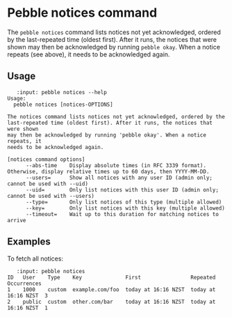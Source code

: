 # Pebble notices command

The `pebble notices` command lists notices not yet acknowledged, ordered by the last-repeated time (oldest first). After it runs, the notices that were shown may then be acknowledged by running `pebble okay`. When a notice repeats (see above), it needs to be acknowledged again.

## Usage

```{terminal}
   :input: pebble notices --help
Usage:
  pebble notices [notices-OPTIONS]

The notices command lists notices not yet acknowledged, ordered by the
last-repeated time (oldest first). After it runs, the notices that were shown
may then be acknowledged by running 'pebble okay'. When a notice repeats, it
needs to be acknowledged again.

[notices command options]
      --abs-time    Display absolute times (in RFC 3339 format). Otherwise, display relative times up to 60 days, then YYYY-MM-DD.
      --users=      Show all notices with any user ID (admin only; cannot be used with --uid)
      --uid=        Only list notices with this user ID (admin only; cannot be used with --users)
      --type=       Only list notices of this type (multiple allowed)
      --key=        Only list notices with this key (multiple allowed)
      --timeout=    Wait up to this duration for matching notices to arrive
```

## Examples

To fetch all notices:

```{terminal}
   :input: pebble notices
ID   User    Type    Key              First                Repeated             Occurrences
1    1000    custom  example.com/foo  today at 16:16 NZST  today at 16:16 NZST  3
2    public  custom  other.com/bar    today at 16:16 NZST  today at 16:16 NZST  1
```